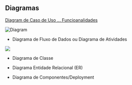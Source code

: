 ## Diagramas

[Diagram de Caso de Uso ... Funcioanalidades](https://upload.wikimedia.org/wikipedia/commons/thumb/7/71/UML_Use_Case_diagram.svg/513px-UML_Use_Case_diagram.svg.png)

![Diagram](https://upload.wikimedia.org/wikipedia/commons/thumb/7/71/UML_Use_Case_diagram.svg/513px-UML_Use_Case_diagram.svg.png)

* Diagrama de Fluxo de Dados ou Diagrama de Atividades

![](https://diariouml.files.wordpress.com/2014/04/modelagem_4.jpg)

* Diagrama de Classe

* Diagrama Entidade Relacional (ER)

* Diagrama de Componentes/Deployment
